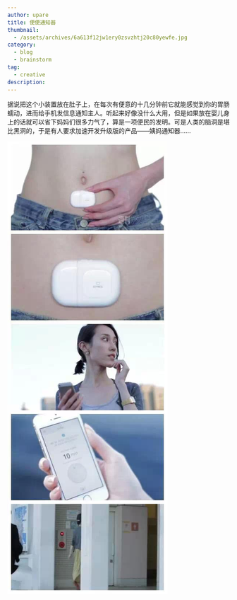 ```yaml
---
author: upare
title: 便便通知器
thumbnail:
  - /assets/archives/6a613f12jw1ery0zsvzhtj20c80yewfe.jpg
category:
  - blog
  - brainstorm
tag:
  - creative
description: 
---
```

据说把这个小装置放在肚子上，在每次有便意的十几分钟前它就能感觉到你的胃肠蠕动，进而给手机发信息通知主人。听起来好像没什么大用，但是如果放在婴儿身上的话就可以省下妈妈们很多力气了，算是一项便民的发明。可是人类的脑洞是堪比黑洞的，于是有人要求加速开发升级版的产品——姨妈通知器……

![](/assets/archives/6a613f12jw1ery0zsvzhtj20c80yewfe.jpg)